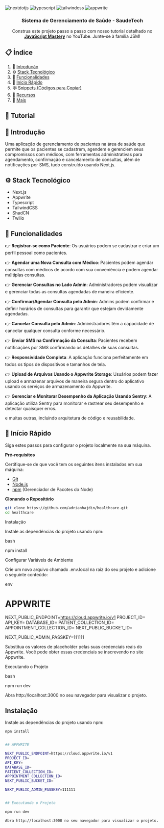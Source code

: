 <br />
<br />

<div>
  <img src="https://img.shields.io/badge/-Next_JS-black?style=for-the-badge&logoColor=white&logo=nextdotjs&color=000000" alt="nextdotjs" />
  <img src="https://img.shields.io/badge/-TypeScript-black?style=for-the-badge&logoColor=white&logo=typescript&color=3178C6" alt="typescript" />
  <img src="https://img.shields.io/badge/-Tailwind_CSS-black?style=for-the-badge&logoColor=white&logo=tailwindcss&color=06B6D4" alt="tailwindcss" />
  <img src="https://img.shields.io/badge/-Appwrite-black?style=for-the-badge&logoColor=white&logo=appwrite&color=FD366E" alt="appwrite" />
</div>

<h3 align="center">Sistema de Gerenciamento de Saúde - SaudeTech</h3>

<div align="center">
  Construa este projeto passo a passo com nosso tutorial detalhado no <a href="https://www.youtube.com/@javascriptmastery/videos" target="_blank"><b>JavaScript Mastery</b></a> no YouTube. Junte-se à família JSM!
</div>

## 📋 <a name="table">Índice</a>

1. 🤖 [Introdução](#introducao)
2. ⚙️ [Stack Tecnológico](#stack-tecnologico)
3. 🔋 [Funcionalidades](#funcionalidades)
4. 🤸 [Início Rápido](#inicio-rapido)
5. 🕸️ [Snippets (Códigos para Copiar)](#snippets)
6. 🔗 [Recursos](#recursos)
7. 🚀 [Mais](#mais)

## 🚨 Tutorial

## <a name="introducao">🤖 Introdução</a>

Uma aplicação de gerenciamento de pacientes na área de saúde que permite que os pacientes se cadastrem, agendem e gerenciem seus compromissos com médicos, com ferramentas administrativas para agendamento, confirmação e cancelamento de consultas, além de notificações por SMS, tudo construído usando Next.js.

## <a name="stack-tecnologico">⚙️ Stack Tecnológico</a>

- Next.js
- Appwrite
- Typescript
- TailwindCSS
- ShadCN
- Twilio

## <a name="funcionalidades">🔋 Funcionalidades</a>

👉 **Registrar-se como Paciente**: Os usuários podem se cadastrar e criar um perfil pessoal como pacientes.

👉 **Agendar uma Nova Consulta com Médico**: Pacientes podem agendar consultas com médicos de acordo com sua conveniência e podem agendar múltiplas consultas.

👉 **Gerenciar Consultas no Lado Admin**: Administradores podem visualizar e gerenciar todas as consultas agendadas de maneira eficiente.

👉 **Confirmar/Agendar Consulta pelo Admin**: Admins podem confirmar e definir horários de consultas para garantir que estejam devidamente agendadas.

👉 **Cancelar Consulta pelo Admin**: Administradores têm a capacidade de cancelar qualquer consulta conforme necessário.

👉 **Enviar SMS na Confirmação da Consulta**: Pacientes recebem notificações por SMS confirmando os detalhes de suas consultas.

👉 **Responsividade Completa**: A aplicação funciona perfeitamente em todos os tipos de dispositivos e tamanhos de tela.

👉 **Upload de Arquivos Usando o Appwrite Storage**: Usuários podem fazer upload e armazenar arquivos de maneira segura dentro do aplicativo usando os serviços de armazenamento do Appwrite.

👉 **Gerenciar e Monitorar Desempenho da Aplicação Usando Sentry**: A aplicação utiliza Sentry para monitorar e rastrear seu desempenho e detectar quaisquer erros.

e muitas outras, incluindo arquitetura de código e reusabilidade.

## <a name="inicio-rapido">🤸 Início Rápido</a>

Siga estes passos para configurar o projeto localmente na sua máquina.

**Pré-requisitos**

Certifique-se de que você tem os seguintes itens instalados em sua máquina:

- [Git](https://git-scm.com/)
- [Node.js](https://nodejs.org/en)
- [npm](https://www.npmjs.com/) (Gerenciador de Pacotes do Node)

**Clonando o Repositório**

```bash
git clone https://github.com/adrianhajdin/healthcare.git
cd healthcare
```

Instalação

Instale as dependências do projeto usando npm:

bash

npm install

Configurar Variáveis de Ambiente

Crie um novo arquivo chamado .env.local na raiz do seu projeto e adicione o seguinte conteúdo:

env

# APPWRITE

NEXT_PUBLIC_ENDPOINT=https://cloud.appwrite.io/v1
PROJECT_ID=
API_KEY=
DATABASE_ID=
PATIENT_COLLECTION_ID=
APPOINTMENT_COLLECTION_ID=
NEXT_PUBLIC_BUCKET_ID=

NEXT_PUBLIC_ADMIN_PASSKEY=111111

Substitua os valores de placeholder pelas suas credenciais reais do Appwrite. Você pode obter essas credenciais se inscrevendo no site Appwrite.

Executando o Projeto

bash

npm run dev

Abra http://localhost:3000 no seu navegador para visualizar o projeto.

## Instalação

Instale as dependências do projeto usando npm:

```bash
npm install


## APPWRITE

NEXT_PUBLIC_ENDPOINT=https://cloud.appwrite.io/v1
PROJECT_ID=
API_KEY=
DATABASE_ID=
PATIENT_COLLECTION_ID=
APPOINTMENT_COLLECTION_ID=
NEXT_PUBLIC_BUCKET_ID=

NEXT_PUBLIC_ADMIN_PASSKEY=111111


## Executando o Projeto

npm run dev

Abra http://localhost:3000 no seu navegador para visualizar o projeto.


```
